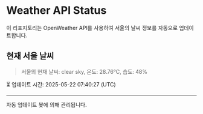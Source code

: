 
# Weather API Status

이 리포지토리는 OpenWeather API를 사용하여 서울의 날씨 정보를 자동으로 업데이트합니다.

## 현재 서울 날씨
> 서울의 현재 날씨: clear sky, 온도: 28.76°C, 습도: 48%

⏳ 업데이트 시간: 2025-05-22 07:40:27 (UTC)

---
자동 업데이트 봇에 의해 관리됩니다.
